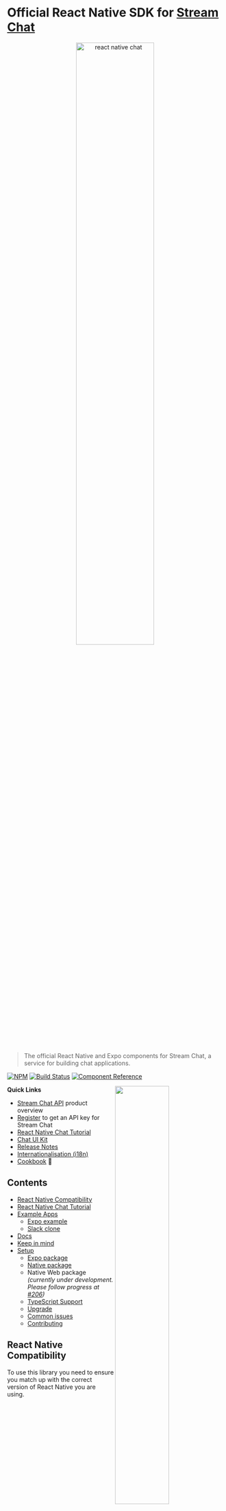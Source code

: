 # Official React Native SDK for [Stream Chat](https://getstream.io/chat/)

<p align="center">
  <a href="https://getstream.io/chat/react-native-chat/tutorial/"><img src="https://i.imgur.com/SRkDlFX.png" alt="react native chat" width="60%" /></a>
</p>

> The official React Native and Expo components for Stream Chat, a service for
> building chat applications.

[![NPM](https://img.shields.io/npm/v/stream-chat-react-native.svg)](https://www.npmjs.com/package/stream-chat-react-native)
[![Build Status](https://github.com/GetStream/stream-chat-react-native/workflows/test/badge.svg?branch=master)](https://github.com/GetStream/stream-chat-react-native/actions)
[![Component Reference](https://img.shields.io/badge/docs-component%20reference-blue.svg)](https://getstream.github.io/stream-chat-react-native/)

<img align="right" src="https://getstream.imgix.net/images/ios-chat-tutorial/iphone_chat_art@3x.png?auto=format,enhance" width="50%" />

**Quick Links**

- [Stream Chat API](https://getstream.io/chat/) product overview
- [Register](https://getstream.io/chat/trial/) to get an API key for Stream Chat
- [React Native Chat Tutorial](https://getstream.io/chat/react-native-chat/tutorial/)
- [Chat UI Kit](https://getstream.io/chat/ui-kit/)
- [Release Notes](https://github.com/GetStream/stream-chat-react-native/blob/master/CHANGELOG.md)
- [Internationalisation (i18n)](#internationalisation)
- [Cookbook](https://github.com/GetStream/stream-chat-react-native/wiki/Cookbook)  :rocket:

## Contents

- [React Native Compatibility](#react-native-compatibility)
- [React Native Chat Tutorial](#react-native-chat-tutorial)
- [Example Apps](#example-apps)
  - [Expo example](#expo-example)
  - [Slack clone](#slack-clone)
- [Docs](#docs)
- [Keep in mind](#keep-in-mind)
- [Setup](#setup-setting-up-a-chat-app)
  - [Expo package](#expo-package)
  - [Native package](#native-package)
  - Native Web package _(currently under development. Please follow progress at [#206](https://github.com/GetStream/stream-chat-react-native/issues/206))_
  - [TypeScript Support](#typescript-support)
  - [Upgrade](#upgrade)
  - [Common issues](#common-issues)
  - [Contributing](#contributing)

## React Native Compatibility

To use this library you need to ensure you match up with the correct version of React Native you are using.

| `stream-chat-react-native` version | Required React Native Version |
| ----------------------------------------- | --------- |
| `2.x.x`                                   | `>= 0.60` |
| `1.x.x`                                   | `>= 0.59` |
| `0.x.x`                                   | `*` |

## React Native Chat Tutorial

The best place to start is the [React Native Chat Tutorial](https://getstream.io/chat/react-native-chat/tutorial/). It teaches you how to use this SDK and also shows how to make frequently required changes.

## Example Apps

This repo includes 3 example apps. One made with Expo, one Native JavaScript code, and one in TypeScript.

<div style="display: inline">
  <img src="./screenshots/1.png" alt="IMAGE ALT TEXT HERE" width="250" border="1" style="margin-right: 30px" />
  <img src="./screenshots/2.png" alt="IMAGE ALT TEXT HERE" width="250" border="1" style="margin-right: 30px" />
  <img src="./screenshots/3.png" alt="IMAGE ALT TEXT HERE" width="250" border="1" />
</div>

### Expo example

1. Make sure node version is >= v10.13.0
2. ```bash
   yarn global add expo-cli
   git clone https://github.com/GetStream/stream-chat-react-native.git
   cd stream-chat-react-native/examples/ExpoMessaging
   yarn && yarn start
   ```

### Native example

1. Please make sure you have installed necessary dependencies depending on your development OS and target OS. Follow the guidelines given on official React Native documentation for installing dependencies: <https://facebook.github.io/react-native/docs/getting-started>#
2. Make sure node version is >= v10.13.0
3. Start the simulator

4. ```bash
   git clone https://github.com/GetStream/stream-chat-react-native.git
   cd stream-chat-react-native
   yarn
   cd stream-chat-react-native/native-package
   yarn
   cd stream-chat-react-native/examples/NativeMessaging
   yarn
   ```

5. - For iOS

     ```bash
     cd ios && pod install && cd ..
     yarn ios
     ```

   - For android

     ```bash
     yarn android
     ```

   If you run into following error on android:

   ```bash
   Execution failed for task ':app:validateSigningDebug'.
   > Keystore file '/path_to_project/stream-chat-react-native/examples/NativeMessaging/android/app/debug.keystore' not found for signing config 'debug'.
   ```

   You can generate the debug Keystore by running this command in the `android/app/` directory: `keytool -genkey -v -keystore debug.keystore -storepass android -alias androiddebugkey -keypass android -keyalg RSA -keysize 2048 -validity 10000` - [Reference](https://github.com/facebook/react-native/issues/25629#issuecomment-511209583)

### Slack clone

Check out our tutorial on how to build a slack clone using react-native and stream-chat-react-native

<div style="display: inline">
  <img src="./screenshots/4.png" alt="IMAGE ALT TEXT HERE" width="250" border="1" style="margin-right: 30px" />
  <img src="./screenshots/5.png" alt="IMAGE ALT TEXT HERE" width="250" border="1" style="margin-right: 30px" />
  <img src="./screenshots/6.png" alt="IMAGE ALT TEXT HERE" width="250" border="1" />
</div>

- **Tutorial** [https://medium.com/@vishalnarkhede.iitd/slack-clone-with-react-native-part-1-f71a5e6a339f](https://medium.com/@vishalnarkhede.iitd/slack-clone-with-react-native-part-1-f71a5e6a339f?source=friends_link&sk=b06d7cc0c49bd08bcf398df9c89d48d7)

- **Source code for app**

  - **react native** <https://github.com/GetStream/slack-clone-react-native/>
  - **expo** <https://github.com/GetStream/slack-clone-expo/>

## Docs

The [styleguidist docs for stream-chat-react-native](https://getstream.github.io/stream-chat-react-native/) document how all the components work.

The React Native components are created using the stream-chat-js library. If you're customizing the components, it's essential to learn how the Chat Server API works. You'll want to review our [JS chat API docs](https://getstream.io/chat/docs/js/).

## Keep in mind

1. Navigation between different components is something we expect consumers to implement. You can check out the example given in this repository

2. Minor releases may come with some breaking changes, so always check the release notes before upgrading the minor version.

You can see detailed documentation about the components at <https://getstream.github.io/stream-chat-react-native>

## Setup (Setting up a chat app)

### Expo package

```bash
yarn global add expo-cli
# expo-cli supports following Node.js versions:
# * >=8.9.0 <9.0.0 (Maintenance LTS)
# * >=10.13.0 <11.0.0 (Active LTS)
# * >=12.0.0 (Current Release)
expo init StreamChatExpoExample
cd StreamChatExpoExample

# Add chat expo package
yarn add stream-chat-expo

# If you are using stream-chat-expo <= 0.4.0 and expo <= 34, then you don't need to add @react-native-community/netinfo as dependency, since previously we used NetInfo from react-native package.
expo install @react-native-community/netinfo expo-document-picker expo-image-picker expo-permissions
```

Please check the [example](https://github.com/GetStream/stream-chat-react-native/blob/master/examples/ExpoMessaging/App.js) to see usage of the components.

OR you can swap [this file](https://github.com/GetStream/stream-chat-react-native/blob/master/examples/ExpoMessaging/App.js) for your `App.js` in the root folder with by following these additional steps:

```bash
yarn add react-navigation@3.2.1 react-native-gesture-handler react-native-reanimated
```

and finally

```bash
yarn start
```

### Native package

#### For react native < 0.60

```bash
react-native init StreamChatReactNativeExample
cd StreamChatReactNativeExample
yarn add stream-chat-react-native

# https://github.com/react-native-community/react-native-netinfo#react-native-compatibility
# For React native 0.59.x - use @react-native-community/netinfo@3.2.1
# For React native <= 0.58.x - use @react-native-community/netinfo@2.0.7
yarn add @react-native-community/netinfo@3.2.1

# https://github.com/ivpusic/react-native-image-crop-picker#important-note
yarn add react-native-image-crop-picker@0.25.0
yarn add react-native-document-picker

react-native link @react-native-community/netinfo

# if you are planning to use image picker or file picker or both
react-native link react-native-image-crop-picker
react-native link react-native-document-picker

```

Please check the [example](https://github.com/GetStream/stream-chat-react-native/blob/master/examples/NativeMessaging/App.js) to see the usage of these components.

OR you can swap this file for your `App.js` in the root folder and follow this guide for your installed version <https://reactnavigation.org/docs/getting-started#installing-dependencies-into-a-bare-react-native-project>

If you are planning to use the image crop picker, there are some additional steps to be done. You can find them here - <https://github.com/ivpusic/react-native-image-crop-picker/blob/v0.25.0/README.md#install>

If you are planning to use file/document picker, you need to enable iCloud capability in your app - <https://github.com/Elyx0/react-native-document-picker#reminder>

and finally

```bash
react-native run-ios
```

#### For react native >= 0.60

```bash
react-native init StreamChatReactNativeExample
cd StreamChatReactNativeExample
yarn add stream-chat-react-native
yarn add @react-native-community/netinfo react-native-image-crop-picker react-native-document-picker
cd ios && pod install && cd ..

```

Just to be sure, please verify you are using the appropriate version of the following packages as per your react-native version.

- netinfo : <https://github.com/react-native-community/react-native-netinfo#react-native-compatibility>

- react-native-image-crop-picker : <https://github.com/ivpusic/react-native-image-crop-picker#important-note>

Please check the [example](https://github.com/GetStream/stream-chat-react-native/blob/master/examples/NativeMessaging/App.js) to see the usage of components.

OR you can swap this file for your `App.js` in the root folder by following these additional steps:

```bash
yarn add @react-native-community/masked-view @react-navigation/native @react-navigation/stack react-native-gesture-handler react-native-reanimated react-native-safe-area-context react-native-screens
cd ios && pod install && cd ..
```

If you are planning to use an image crop picker, there are some additional steps to be done. You can find them here - <https://github.com/ivpusic/react-native-image-crop-picker#install>

If you are planning to use file/document picker, you need to enable iCloud capability in your app - <https://github.com/Elyx0/react-native-document-picker#reminder>

and finally

**iOS**:

```bash
npx react-native run-ios
```

**Note for Android**:

If you are using AndroidX app:

> AndroidX is a major step forward in the Android ecosystem, and the old support library artifacts are being deprecated. For 0.60, React Native has been migrated over to AndroidX. This is a breaking change, and your native code and dependencies will need to be migrated as well.

(Reference: <https://facebook.github.io/react-native/blog/2019/07/03/version-60#androidx-support>)

In current context, dependencies such as `react-native-document-picker` and (if you are using `react-navigation`) `react-native-gesture-handler`, `react-native-reanimated` don't have AndroidX support. But an awesome tool named [jetifier](https://github.com/mikehardy/jetifier) is quite useful to patch these dependencies with AndroidX support.

**NOTE** If you are planning to use file picker functionality, make sure you enable iCloud capability in your app

![Enable iCloud capability](https://camo.githubusercontent.com/ac300ca7e3bbab573a76c151469a89efd8b31e72/68747470733a2f2f33313365353938373731386233343661616638332d66356538323532373066323961383466373838313432333431303338343334322e73736c2e6366312e7261636b63646e2e636f6d2f313431313932303637342d656e61626c652d69636c6f75642d64726976652e706e67)

## TypeScript Support

As of version `2.0.0` `stream-chat-react-native` has been converted to TypeScript. The `stream-chat-js` library was converted to typescript in version `2.0.0` as well. These upgrades not only provide improved type safety but also allow through the use of [generics](https://www.typescriptlang.org/docs/handbook/generics.html) for user provided typings to be passed to server responses, custom components, filters, etc.

In many cases TypeScript can use [inference](https://www.typescriptlang.org/docs/handbook/type-inference.html) from a provided prop to infer the generics used. It is therefore important that the proper generics be applied to the `stream-chat-js` client when it is instantiated. The [documentation on `stream-chat-js` TypeScript](https://github.com/GetStream/stream-chat-js#typescript-v2xx) has examples of how this can be done in detail. The client takes seven optional generics that correspond to the seven customizable fields that currently exist in `stream-chat-js`.

```typescript
const client = new StreamChat<
  AttachmentType,
  ChannelType,
  CommandType,
  EventType,
  MessageType,
  ReactionType,
  UserType
>('YOUR_API_KEY', 'API_KEY_SECRET');
```

The seven customizable fields these generics extend are provided via `stream-chat-js`.

1. [`Attachment`](https://github.com/GetStream/stream-chat-js/blob/534bcb09a971caea9f187f31b005e9e3b1413a67/src/types.ts#L1166)
2. [`ChannelResponse`](https://github.com/GetStream/stream-chat-js/blob/534bcb09a971caea9f187f31b005e9e3b1413a67/src/types.ts#L104)
3. [`CommandVariants`](https://github.com/GetStream/stream-chat-js/blob/534bcb09a971caea9f187f31b005e9e3b1413a67/src/types.ts#L1271)
4. [`Event`](https://github.com/GetStream/stream-chat-js/blob/534bcb09a971caea9f187f31b005e9e3b1413a67/src/types.ts#L796)
5. [`MessageBase`](https://github.com/GetStream/stream-chat-js/blob/534bcb09a971caea9f187f31b005e9e3b1413a67/src/types.ts#L1344)
6. [`Reaction`](https://github.com/GetStream/stream-chat-js/blob/534bcb09a971caea9f187f31b005e9e3b1413a67/src/types.ts#L1401)
7. [`User`](https://github.com/GetStream/stream-chat-js/blob/534bcb09a971caea9f187f31b005e9e3b1413a67/src/types.ts#L1465)

All seven generics contain defaults in the `stream-chat-react-native` repo that you can extend for custom data. Additional fields on the defaults i.e. `file_size`, `mime_type`, and `image` are custom fields used by `stream-chat-react-native` already within the SDK. When wanting to set a subset of generics the preceding and interceding generics must also be set in order for the TypeScript compiler to correctly understand intent.

To set `ChannelType` and `MessageType` for instance the initialization would be:

```typescript
const client = new StreamChat<
  DefaultAttachmentType,
  { image?: string, nickName?: string },
  DefaultCommandType,
  DefaultEventType,
  { isAdminMessage?: boolean },
>('YOUR_API_KEY', 'API_KEY_SECRET');
```

**Note:** `DefaultCommandType` extends `string & {}` instead of `string` to maintain intellisense for the included commands. In use a string union such as `'poll' | 'question'` could be used to extend them.

```typescript
type DefaultAttachmentType = Record<string, unknown> & {
  file_size?: number | string;
  mime_type?: string;
};
type DefaultChannelType = Record<string, unknown> & {
  image?: string;
};
type DefaultCommandType = string & {};
type DefaultEventType = Record<string, unknown>;
type DefaultMessageType = Record<string, unknown>;
type DefaultReactionType = Record<string, unknown>;
type DefaultUserType = Record<string, unknown> & {
  image?: string;
};
```

The [TypeScript Example App](./examples/TypeScriptMessaging/App.tsx) shows how to apply the generics to many of the components in the SDK. Core to understanding this usage is how generics [can be applied to JSX elements](https://www.typescriptlang.org/docs/handbook/release-notes/typescript-2-9.html#generic-type-arguments-in-jsx-elements).

In many cases the use of a single prop such as `client` or `channel` allows TypeScript to infer the generics on an element. In this case `LocalAttachmentType` is inferred from `channel` and passed to the props type for a custom Attachment component.

<div style="display: inline">
  <img src="./screenshots/TS-1.png" alt="TypeScript Image 1" width="900" border="1" />
</div>

Not all components use or are always provided a prop that can provide inference though. In these cases the generics must be applied to the component directly. `MessageList` for instance could have the previous generics applied to it.

```typescript
<MessageList<
  DefaultAttachmentType,
  { image?: string, nickName?: string },
  DefaultCommandType,
  DefaultEventType,
  { isAdminMessage?: boolean },
>
  onThreadSelect={(thread) => {
    setThread(thread);
    if (channel?.id) {
      navigation.navigate('Thread', { channelId: channel.id });
    }
  }}
/>
```

This passes the generics through appropriately to custom components and other props, in this case the custom `Message` component would receive the generics.

<div style="display: inline">
  <img src="./screenshots/TS-2.png" alt="TypeScript Image 2" width="900" border="1" />
</div>

The context hooks provided also require generics to be applied to correctly type custom returns. `useChannelContext` for instance would have the previous generics applied to it to get a correctly typed return for `channel`.

```typescript
const { channel } = useChannelContext<
  DefaultAttachmentType,
  { image?: string, nickName?: string },
  DefaultCommandType,
  DefaultEventType,
  { isAdminMessage?: boolean },
  >();
```

**Note:** Inference only works correctly when all generics are provided by a given input. [Partial Type Argument Inference](https://github.com/microsoft/TypeScript/issues/26242) is currently not supported in TypeScript. This is particularly relevant if the Higher Order Components are used in place of the provided context hooks. The `withChannelContext` HOC accepts the generics similarly to the `useChannelContext` hook, but because partial inference is not supported the props for the wrapped component must also be explicitly provided.

```typescript
withChannelContext<
  MyComponentProps,
  DefaultAttachmentType,
  { image?: string, nickName?: string },
  DefaultCommandType,
  DefaultEventType,
  { isAdminMessage?: boolean },
>(MyComponent);
```

## Upgrade helper

Please refer to [upgrade doc](https://github.com/GetStream/stream-chat-react-native/blob/master/upgrade-doc.md)

## Common issues

#### While running native example, you may (not necessarily) run into the following issues

1. When you execute `yarn ios` for the first time, it starts a metro bundler in parallel. It can result in some errors since the build process isn't complete yet. Try the following to fix this:
   1. Close/stop the metro bundler process.
   2. Let the build process finish. It can usually take around 2-3 minutes for the first time.
   3. Start the metro bundler manually by executing `yarn start` inside `stream-chat-react-native/examples/NativeMessaging` directory.
2. When you execute `yarn android`, you may (not necessarily) run into following error:

   ```ERROR
   info Starting JS server...
   info Building and installing the app on the device (cd android && ./gradlew app:installDebug)...
   Starting a Gradle Daemon, 1 incompatible Daemon could not be reused, use --status for details

   FAILURE: Build failed with an exception.

   * What went wrong:
   A problem occurred configuring project ':@react-native-community_netinfo'.
   > SDK location not found. Define location with sdk.dir in the local.properties file or with an ANDROID_HOME environment variable.

   * Try:
   Run with --stacktrace option to get the stack trace. Run with --info or --debug option to get more log output. Run with --scan to get full insights.

   * Get more help at https://help.gradle.org

   BUILD FAILED in 13s
   error Could not install the app on the device, read the error above for details.
   Make sure you have an Android emulator running or a device connected and have
   set up your Android development environment:
   https://facebook.github.io/react-native/docs/getting-started.html
   error Command failed: ./gradlew app:installDebug. Run CLI with --verbose flag for more details.
   ```

   To resolve this, do the following.

   1. Create a file named `local.properties` inside `stream-chat-react-native/examples/NativeMessaging/android` directory
   2. Put the this line in that file. Make sure sdk path is correctly mentioned as per your system:

      ```
      sdk.dir=/Users/{user_name}/Library/Android/sdk/
      ```

   3. Rerun `yarn android` in `stream-chat-react-native/examples/NativeMessaging` directory

## Internationalisation

Instance of class `Streami18n` should be provided to the Chat component to handle translations.
Stream provides the following list of built-in translations for components:

1. English (en)
2. Dutch (nl)
3. Russian (ru)
4. Turkish (tr)
5. French (fr)
6. Italian (it)
7. Hindi (hi)

The default language is English. The simplest way to start using chat components in one of the in-built languages is the following:

Simplest way to start using chat components in one of the in-built languages would be following:

```js static
const i18n = new Streami18n({ language: 'nl' });
<Chat client={chatClient} i18nInstance={i18n}>
  ...
</Chat>;
```

If you would like to override certain keys in in-built translation:

```js static
const i18n = new Streami18n({
  language: 'nl',
  translationsForLanguage: {
    'Nothing yet...': 'Nog Niet ...',
    '{{ firstUser }} and {{ secondUser }} are typing...':
      '{{ firstUser }} en {{ secondUser }} zijn aan het typen...',
  },
});
```

You can find all the available keys here: <https://github.com/GetStream/stream-chat-react-native/tree/master/src/i18n>

They are also exported as a JSON object from the library.

```js static
import {
  enTranslations,
  nlTranslations,
  ruTranslations,
  trTranslations,
  frTranslations,
  hiTranslations,
  itTranslations,
  esTranslations,
} from 'stream-chat-react-native'; // or 'stream-chat-expo'
```

Please read this docs on i18n for more details and further customizations - <https://getstream.github.io/stream-chat-react-native/#streami18n>

## Contributing

We welcome code changes that improve this library or fix a problem, and please make sure to follow all best practices and test all the changes. Please check our [dev setup docs](https://github.com/GetStream/stream-chat-react-native/wiki/Dev-setup-for-contributing-to-the-library) to get you started. We are pleased to merge your code into the official repository. Make sure to sign our [Contributor License Agreement (CLA)](https://docs.google.com/forms/d/e/1FAIpQLScFKsKkAJI7mhCr7K9rEIOpqIDThrWxuvxnwUq2XkHyG154vQ/viewform) first. See our license file for more details.
